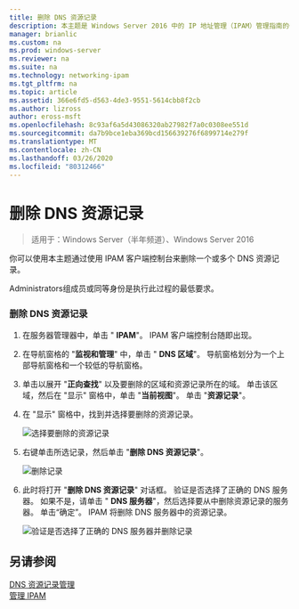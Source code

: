```yaml
---
title: 删除 DNS 资源记录
description: 本主题是 Windows Server 2016 中的 IP 地址管理（IPAM）管理指南的一部分。
manager: brianlic
ms.custom: na
ms.prod: windows-server
ms.reviewer: na
ms.suite: na
ms.technology: networking-ipam
ms.tgt_pltfrm: na
ms.topic: article
ms.assetid: 366e6fd5-d563-4de3-9551-5614cbb8f2cb
ms.author: lizross
author: eross-msft
ms.openlocfilehash: 8c93af6a5d43086320ab27982f7a0c0308ee551d
ms.sourcegitcommit: da7b9bce1eba369bcd156639276f6899714e279f
ms.translationtype: MT
ms.contentlocale: zh-CN
ms.lasthandoff: 03/26/2020
ms.locfileid: "80312466"
---
```

# <a name="delete-dns-resource-records"></a>删除 DNS 资源记录

>适用于：Windows Server（半年频道）、Windows Server 2016

你可以使用本主题通过使用 IPAM 客户端控制台来删除一个或多个 DNS 资源记录。  
  
Administrators组成员或同等身份是执行此过程的最低要求。  
  
### <a name="to-delete-dns-resource-records"></a>删除 DNS 资源记录  
  
1.  在服务器管理器中，单击 " **IPAM**"。 IPAM 客户端控制台随即出现。  
  
2.  在导航窗格的 "**监视和管理**" 中，单击 " **DNS 区域**"。  导航窗格划分为一个上部导航窗格和一个较低的导航窗格。  
  
3.  单击以展开 "**正向查找**" 以及要删除的区域和资源记录所在的域。 单击该区域，然后在 "显示" 窗格中，单击 "**当前视图**"。 单击 "**资源记录**"。  
  
4.  在 "显示" 窗格中，找到并选择要删除的资源记录。  
  
    ![选择要删除的资源记录](../../media/Delete-DNS-Resource-Records/ipam_DeleteRR_01.jpg)  
  
5.  右键单击所选记录，然后单击 "**删除 DNS 资源记录**"。  
  
    ![删除记录](../../media/Delete-DNS-Resource-Records/ipam_DeleteRR_02.jpg)  
  
6.  此时将打开 "**删除 DNS 资源记录**" 对话框。 验证是否选择了正确的 DNS 服务器。 如果不是，请单击 " **DNS 服务器**"，然后选择要从中删除资源记录的服务器。 单击“确定”。 IPAM 将删除 DNS 服务器中的资源记录。  
  
    ![验证是否选择了正确的 DNS 服务器并删除记录](../../media/Delete-DNS-Resource-Records/ipam_DeleteRR_03.jpg)  
  
## <a name="see-also"></a>另请参阅  
[DNS 资源记录管理](DNS-Resource-Record-Management.md)  
[管理 IPAM](Manage-IPAM.md)  
  


